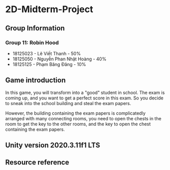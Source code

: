 # 2D-Midterm-Project
 
## Group Information
### Group 11: Robin Hood
- 18125023 - Lê Viết Thanh - 50%
- 18125050 - Nguyễn Phan Nhật Hoàng - 40% 
- 18125125 - Phạm Băng Đăng - 10%

## Game introduction
In this game, you will transform into a "good" student in school. The exam is coming up, and you want to get a perfect score in this exam. So you decide to sneak into the school building and steal the exam papers.

However, the building containing the exam papers is complicatedly arranged with many connecting rooms, you need to open the chests in the room to get the key to the other rooms, and the key to open the chest containing the exam papers. 

## Unity version 2020.3.11f1 LTS

## Resource reference
